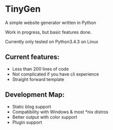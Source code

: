# TinyGen

A simple website generator written in Python

Work in progress, but basic features done.

Currently only tested on Python3.4.3 on Linux

## Current features:
* Less than 200 lines of code
* Not complicated if you have cli experience
* Straight forward template

## Development Map:

* Static blog support
* Compatibility with Windows & most *nix distros
* Better output with color support
* Plugin support

